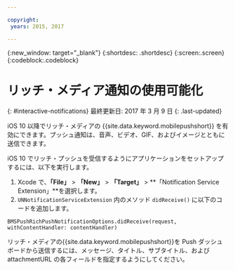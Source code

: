 ```yaml
---

copyright:
 years: 2015, 2017

---
```


{:new_window: target="_blank"}
{:shortdesc: .shortdesc}
{:screen:.screen}
{:codeblock:.codeblock}

# リッチ・メディア通知の使用可能化
{: #interactive-notifications}
最終更新日: 2017 年 3 月 9 日
{: .last-updated}


iOS 10 以降でリッチ・メディアの {{site.data.keyword.mobilepushshort}} を有効にできます。プッシュ通知は、音声、ビデオ、GIF、およびイメージとともに送信できます。 

iOS 10 でリッチ・プッシュを受信するようにアプリケーションをセットアップするには、以下を実行します。  

1. Xcode で、**「File」** > **「New」** > **「Target」** > **「Notification Service Extension」**を選択します。
2. `UNNotificationServiceExtension` 内のメソッド `didReceive()` に以下のコードを追加します。
```
BMSPushRichPushNotificationOptions.didReceive(request, withContentHandler: contentHandler)
```
	
リッチ・メディアの{{site.data.keyword.mobilepushshort}}を Push ダッシュボードから送信するには、メッセージ、タイトル、サブタイトル、および attachmentURL の各フィールドを指定するようにしてください。
